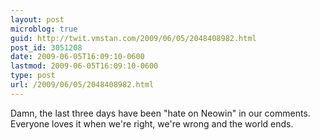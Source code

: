 ```yaml
---
layout: post
microblog: true
guid: http://twit.vmstan.com/2009/06/05/2048408982.html
post_id: 3051208
date: 2009-06-05T16:09:10-0600
lastmod: 2009-06-05T16:09:10-0600
type: post
url: /2009/06/05/2048408982.html
---
```

Damn, the last three days have been "hate on Neowin"  in our comments. Everyone loves it when we're right, we're wrong and the world ends.
